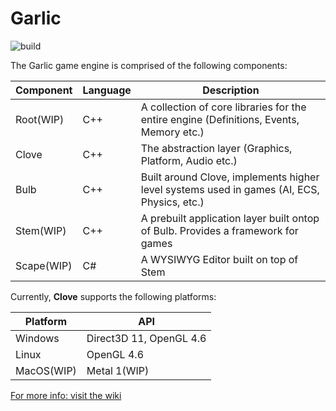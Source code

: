 # Garlic
![build](https://github.com/AGarlicMonkey/Garlic/workflows/build/badge.svg)

The Garlic game engine is comprised of the following components:

|Component|Language|Description|
|-|-|-|
|Root(WIP)|C++|A collection of core libraries for the entire engine (Definitions, Events, Memory etc.)|
|Clove|C++|The abstraction layer (Graphics, Platform, Audio etc.)|
|Bulb|C++|Built around Clove, implements higher level systems used in games (AI, ECS, Physics, etc.)|
|Stem(WIP)|C++|A prebuilt application layer built ontop of Bulb. Provides a framework for games|
|Scape(WIP)|C#|A WYSIWYG Editor built on top of Stem|

Currently, **Clove** supports the following platforms:

|**Platform**|**API**|
|-|-|
|Windows|Direct3D 11, OpenGL 4.6|
|Linux|OpenGL 4.6|
|MacOS(WIP)|Metal 1(WIP)|

[For more info: visit the wiki](https://github.com/AGarlicMonkey/Clove/wiki)
